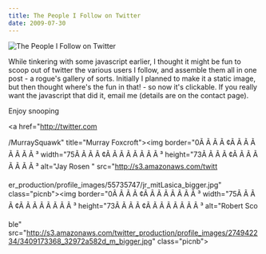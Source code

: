 ```yaml
---
title: The People I Follow on Twitter
date: 2009-07-30
---
```


![The People I Follow on Twitter](https://source.unsplash.com/y7GlIdTUOvo/1600x900)

While tinkering with some javascript earlier, I thought it might be fun to scoop out of twitter the various users I follow, and assemble them all in one post - a rogue's gallery of sorts. Initially I planned to make it a static image, but then thought where's the fun in that! - so now it's clickable. If you really want the javascript that did it, email me (details are on the contact page).

Enjoy snooping 

<a href="http://twitter.com

/MurraySquawk" title="Murray Foxcroft"><img border="0Ã Ã Ã Ã ¢Ã Ã Ã Ã Ã Ã Ã Ã ³ width="75Ã Ã Ã Ã ¢Ã Ã Ã Ã Ã Ã Ã Ã ³ height="73Ã Ã Ã Ã ¢Ã Ã Ã Ã Ã Ã Ã Ã ³ alt="Jay Rosen " src="http://s3.amazonaws.com/twitt

er_production/profile_images/55735747/jr_mitLasica_bigger.jpg" class="picnb"><img border="0Ã Ã Ã Ã ¢Ã Ã Ã Ã Ã Ã Ã Ã ³ width="75Ã Ã Ã Ã ¢Ã Ã Ã Ã Ã Ã Ã Ã ³ height="73Ã Ã Ã Ã ¢Ã Ã Ã Ã Ã Ã Ã Ã ³ alt="Robert Sco

ble" src="http://s3.amazonaws.com/twitter_production/profile_images/274942234/3409173368_32972a582d_m_bigger.jpg" class="picnb">